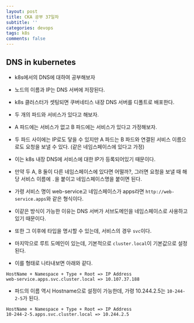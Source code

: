 ```yaml
---
layout: post
title: CKA 공부 37일차
subtitle: ''
categories: devops
tags: k8s
comments: false
---
```


## DNS in kubernetes

- k8s에서의 DNS에 대하여 공부해보자

- 노드의 이름과 IP는 DNS 서버에 저장된다.

- k8s 클러스터가 셋팅되면 쿠버네티스 내장 DNS 서버를 디폴트로 배포한다.

- 두 개의 파드와 서비스가 있다고 해보자.

- A 파드에는 서비스가 없고 B 파드에는 서비스가 있다고 가정해보자.

- 두 파드 사이에는 IP로도 닿을 수 있지만 A 파드는 B 파드와 연결된 서비스 이름으로도 요청을 보낼 수 있다. (같은 네임스페이스에 있다고 가정)

- 이는 k8s 내장 DNS에 서비스에 대한 IP가 등록되어있기 때문이다.

- 만약 두 A, B 둘이 다른 네임스페이스에 있다면 어떨까?, 그러면 요청을 보낼 때 해당 서비스 이름에 `.`을 붙이고 네임스페이스명을 붙이면 된다.

- 가령 서비스 명이 web-service고 네임스페이스가 apps라면 `http://web-service.apps`와 같은 형식이다.

- 이같은 방식이 가능한 이유는 DNS 서버가 서브도메인을 네임스페이스로 사용하고 있기 때문이다.

- 또한 그 이후에 타입을 명시할 수 있는데, 서비스의 경우 `svc`이다.

- 마지막으로 루트 도메인이 있는데, 기본적으로 `cluster.local`이 기본값으로 설정된다.

- 이를 형태로 나타내보면 아래와 같다.

```
HostName + Namespace + Type + Root => IP Address
web-service.apps.svc.cluster.local => 10.107.37.188
```

- 파드의 이름 역시 Hostname으로 설정이 가능한데, 가령 10.244.2.5는 `10-244-2-5`가 된다.

```
HostName + Namespace + Type + Root => IP Address
10-244-2-5.apps.svc.cluster.local => 10.244.2.5
```
